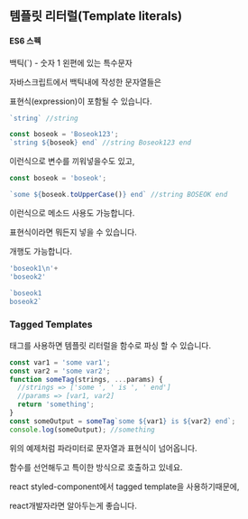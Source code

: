 ## 템플릿 리터럴(Template literals)

#### ES6 스펙

백틱(`) - 숫자 1 왼편에 있는 특수문자

자바스크립트에서 백틱내에 작성한 문자열들은

표현식(expression)이 포함될 수 있습니다.

```js
`string` //string

const boseok = 'Boseok123';
`string ${boseok} end` //string Boseok123 end
```
이런식으로 변수를 끼워넣을수도 있고,

```js
const boseok = 'boseok';

`some ${boseok.toUpperCase()} end` //string BOSEOK end
```
이런식으로 메소드 사용도 가능합니다.

표현식이라면 뭐든지 넣을 수 있습니다.

개행도 가능합니다.

```js
'boseok1\n'+
'boseok2'

`boseok1
boseok2`
```
### Tagged Templates

태그를 사용하면 템플릿 리터럴을 함수로 파싱 할 수 있습니다.

```js
const var1 = 'some var1';
const var2 = 'some var2';
function someTag(strings, ...params) {
  //strings => ['some ', ' is ', ' end']
  //params => [var1, var2]
  return 'something';
}
const someOutput = someTag`some ${var1} is ${var2} end`;
console.log(someOutput); //something
```

위의 예제처럼 파라미터로 문자열과 표현식이 넘어옵니다.

함수를 선언해두고 특이한 방식으로 호출하고 있네요.

react styled-component에서 tagged template을 사용하기때문에,

react개발자라면 알아두는게 좋습니다.
